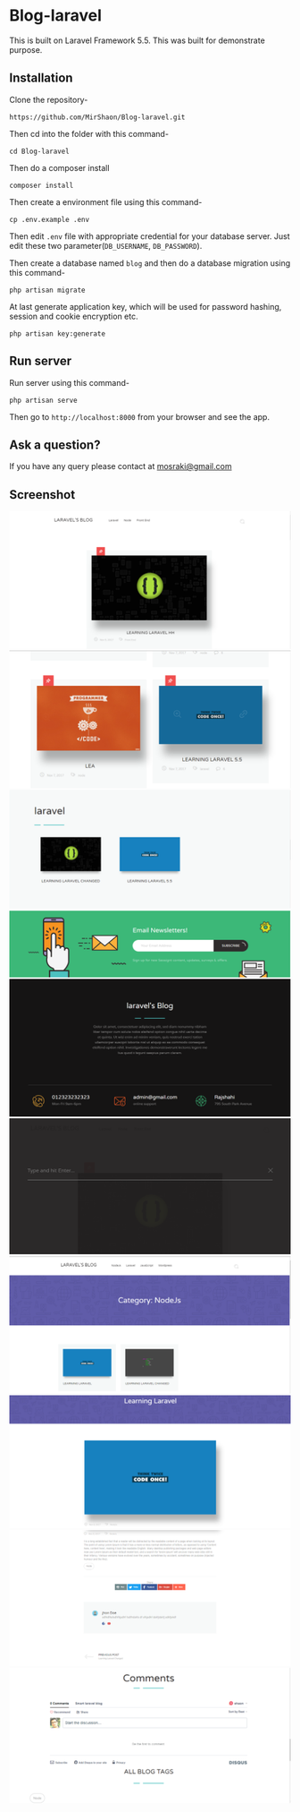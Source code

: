 # Blog-laravel
This is built on Laravel Framework 5.5. This was built for demonstrate purpose.

## Installation

Clone the repository-
```
https://github.com/MirShaon/Blog-laravel.git
```

Then cd into the folder with this command-
```
cd Blog-laravel
```

Then do a composer install
```
composer install
```

Then create a environment file using this command-
```
cp .env.example .env
```

Then edit `.env` file with appropriate credential for your database server. Just edit these two parameter(`DB_USERNAME`, `DB_PASSWORD`).

Then create a database named `blog` and then do a database migration using this command-
```
php artisan migrate
```


At last generate application key, which will be used for password hashing, session and cookie encryption etc.
```
php artisan key:generate
```

## Run server

Run server using this command-
```
php artisan serve
```

Then go to `http://localhost:8000` from your browser and see the app.

## Ask a question?

If you have any query please contact at mosraki@gmail.com

## Screenshot

![Home Page](/screenshots/1.png)
![Front Page Category](/screenshots/2.png)
![Category Posts](/screenshots/3.png)
![NewsLetter Subscribe](/screenshots/4.png)
![Blog Footer](/screenshots/5.png)
![Search Page](/screenshots/6.png)
![Category Post page](/screenshots/7.png)
![Single Post Page](/screenshots/8.png)
![Share,Tag, Posts](/screenshots/9.png)
![Comments Section](/screenshots/10.png)

